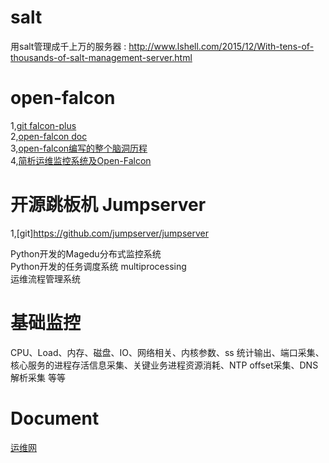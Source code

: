 # salt 
用salt管理成千上万的服务器 : http://www.lshell.com/2015/12/With-tens-of-thousands-of-salt-management-server.html  

# open-falcon
1,[git falcon-plus](https://github.com/open-falcon/falcon-plus)  
2,[open-falcon doc](http://book.open-falcon.org/zh/intro/index.html)  
3,[open-falcon编写的整个脑洞历程](https://mp.weixin.qq.com/s?__biz=MjM5OTcxMzE0MQ==&mid=400225178&idx=1&sn=c98609a9b66f84549e41cd421b4df74d)  
4,[简析运维监控系统及Open-Falcon](http://blog.csdn.net/puma_dong/article/details/51895063)  

# 开源跳板机 Jumpserver
1,[git]https://github.com/jumpserver/jumpserver

Python开发的Magedu分布式监控系统  
Python开发的任务调度系统 multiprocessing  
运维流程管理系统  

# 基础监控
CPU、Load、内存、磁盘、IO、网络相关、内核参数、ss 统计输出、端口采集、核心服务的进程存活信息采集、关键业务进程资源消耗、NTP offset采集、DNS解析采集 等等



# Document
[运维网](https://www.iyunv.com/)
